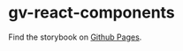 # gv-react-components

Find the storybook on [Github Pages](https://genesisvision.github.io/gv-react-components).
